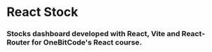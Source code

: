 # React Stock

### Stocks dashboard developed with React, Vite and React-Router for OneBitCode's React course.